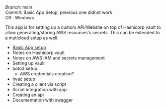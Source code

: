 _Branch_: main <br>
_Commit_: Basic App Setup, previous one didnot work <br>
_OS_    : Windows <br>

This app is for setting up a custom API/Website on top of Hashicorp vault to allow generating/storing AWS resources's secrets. This can be extended to a muticloud setup as well.

- [Basic App setup](./notes/basic_app.md)
- Notes on Hashicorp vault
- Notes on AWS IAM and secrets management
- Setting up vault
- boto3 setup
    - AWS credentials creation?
- hvac setup
- Creating a client via script
- Script integration with app
- Creating an api
- Documentation with swagger